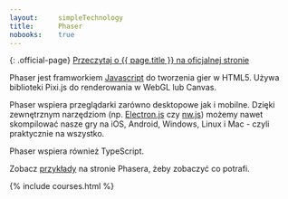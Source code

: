 ```yaml
---
layout:     simpleTechnology
title:      Phaser
nobooks:    true
---
```


{: .official-page}
[Przeczytaj o {{ page.title }} na oficjalnej stronie](https://phaser.io/)

Phaser jest framworkiem [Javascript](/technologie/javascript) do tworzenia gier w HTML5. Używa biblioteki Pixi.js do renderowania w WebGL lub Canvas.

Phaser wspiera przeglądarki zarówno desktopowe jak i mobilne. Dzięki zewnętrznym narzędziom (np. [Electron.js](https://electron.atom.io/) czy [nw.js](https://nwjs.io/)) możemy nawet skompilować nasze gry na iOS, Android, Windows, Linux i Mac - czyli praktycznie na wszystko.

Phaser wspiera również TypeScript.

Zobacz [przykłady](https://phaser.io/examples) na stronie Phasera, żeby zobaczyć co potrafi.

{% include courses.html %}